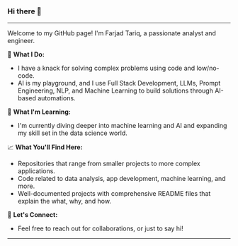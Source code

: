 ### Hi there 👋

---

Welcome to my GitHub page! I'm Farjad Tariq, a passionate analyst and engineer.

🔭 **What I Do:** 
- I have a knack for solving complex problems using code and low/no-code. 
- AI is my playground, and I use Full Stack Development, LLMs, Prompt Engineering, NLP, and Machine Learning to build solutions through AI-based automations.

🌱 **What I'm Learning:**
- I'm currently diving deeper into machine learning and AI and expanding my skill set in the data science world.

📈 **What You'll Find Here:**
- Repositories that range from smaller projects to more complex applications.
- Code related to data analysis, app development, machine learning, and more.
- Well-documented projects with comprehensive README files that explain the what, why, and how.

🤝 **Let's Connect:**
- Feel free to reach out for collaborations, or just to say hi!

---

<!--
**farjadtariq/farjadtariq** is a ✨ _special_ ✨ repository because its `README.md` (this file) appears on your GitHub profile.

Here are some ideas to get you started:

- 🔭 I’m currently working on ...
- 🌱 I’m currently learning ...
- 👯 I’m looking to collaborate on ...
- 🤔 I’m looking for help with ...
- 💬 Ask me about ...
- 📫 How to reach me: ...
- 😄 Pronouns: ...
- ⚡ Fun fact: ...
-->
